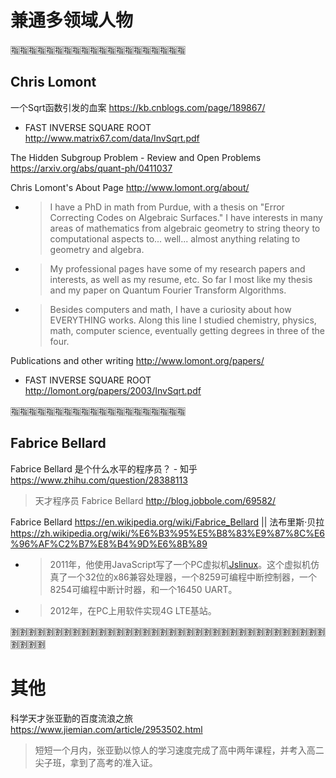 
# 兼通多领域人物

:u6307::u6307::u6307::u6307::u6307::u6307::u6307::u6307::u6307::u6307::u6307::u6307::u6307::u6307::u6307::u6307::u6307::u6307::u6307::u6307:

## Chris Lomont

一个Sqrt函数引发的血案 https://kb.cnblogs.com/page/189867/
- FAST  INVERSE  SQUARE  ROOT http://www.matrix67.com/data/InvSqrt.pdf

The Hidden Subgroup Problem - Review and Open Problems https://arxiv.org/abs/quant-ph/0411037

Chris Lomont's About Page http://www.lomont.org/about/
- > I have a PhD in math from Purdue, with a thesis on "Error Correcting Codes on Algebraic Surfaces." I have interests in many areas of mathematics from algebraic geometry to string theory to computational aspects to... well... almost anything relating to geometry and algebra.
- > My professional pages have some of my research papers and interests, as well as my resume, etc. So far I most like my thesis and my paper on Quantum Fourier Transform Algorithms.
- > Besides computers and math, I have a curiosity about how EVERYTHING works. Along this line I studied chemistry, physics, math, computer science, eventually getting degrees in three of the four.

Publications and other writing http://www.lomont.org/papers/
- FAST  INVERSE  SQUARE  ROOT http://lomont.org/papers/2003/InvSqrt.pdf

:u6307::u6307::u6307::u6307::u6307::u6307::u6307::u6307::u6307::u6307::u6307::u6307::u6307::u6307::u6307::u6307::u6307::u6307::u6307::u6307:

## Fabrice Bellard

Fabrice Bellard 是个什么水平的程序员？ - 知乎 https://www.zhihu.com/question/28388113
> 天才程序员 Fabrice Bellard http://blog.jobbole.com/69582/

Fabrice Bellard https://en.wikipedia.org/wiki/Fabrice_Bellard || 法布里斯·贝拉 https://zh.wikipedia.org/wiki/%E6%B3%95%E5%B8%83%E9%87%8C%E6%96%AF%C2%B7%E8%B4%9D%E6%8B%89
- > 2011年，他使用JavaScript写了一个PC虚拟机[Jslinux](https://bellard.org/jslinux/)。这个虚拟机仿真了一个32位的x86兼容处理器，一个8259可编程中断控制器，一个8254可编程中断计时器，和一个16450 UART。
- > 2012年，在PC上用软件实现4G LTE基站。

:u5272::u5272::u5272::u5272::u5272::u5272::u5272::u5272::u5272::u5272::u5272::u5272::u5272::u5272::u5272::u5272::u5272::u5272::u5272::u5272::u5272::u5272::u5272::u5272::u5272::u5272::u5272::u5272::u5272::u5272::u5272::u5272::u5272::u5272::u5272::u5272::u5272::u5272::u5272::u5272:

# 其他

科学天才张亚勤的百度流浪之旅 https://www.jiemian.com/article/2953502.html
> 短短一个月内，张亚勤以惊人的学习速度完成了高中两年课程，并考入高二尖子班，拿到了高考的准入证。

